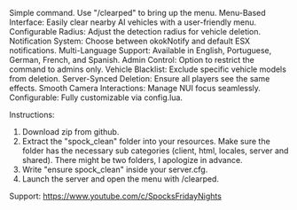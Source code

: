 Simple command. Use "/clearped" to bring up the menu.
Menu-Based Interface: Easily clear nearby AI vehicles with a user-friendly menu.
Configurable Radius: Adjust the detection radius for vehicle deletion.
Notification System: Choose between okokNotify and default ESX notifications.
Multi-Language Support: Available in English, Portuguese, German, French, and Spanish.
Admin Control: Option to restrict the command to admins only.
Vehicle Blacklist: Exclude specific vehicle models from deletion.
Server-Synced Deletion: Ensure all players see the same effects.
Smooth Camera Interactions: Manage NUI focus seamlessly.
Configurable: Fully customizable via config.lua.


Instructions:

1. Download zip from github.
2. Extract the "spock_clean" folder into your resources. Make sure the folder has the necessary sub categories (client, html, locales, server and shared). There might be two folders, I apologize in advance.
3. Write "ensure spock_clean" inside your server.cfg.
4. Launch the server and open the menu with /clearped. 


Support: https://www.youtube.com/c/SpocksFridayNights
